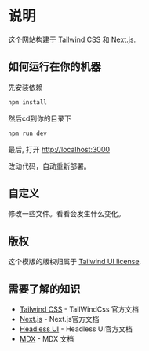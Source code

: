# 说明

这个网站构建于 [Tailwind CSS](https://tailwindcss.com) 和 [Next.js](https://nextjs.org).

## 如何运行在你的机器

先安装依赖

```bash
npm install
```
然后cd到你的目录下

```bash
npm run dev
```

最后, 打开 [http://localhost:3000](http://localhost:3000)

改动代码，自动重新部署。

## 自定义

修改一些文件。看看会发生什么变化。

## 版权

这个模版的版权归属于 [Tailwind UI license](https://tailwindui.com/license).

## 需要了解的知识

- [Tailwind CSS](https://tailwindcss.com/docs) - TailWindCss 官方文档
- [Next.js](https://nextjs.org/docs) - Next.js官方文档
- [Headless UI](https://headlessui.dev) - Headless UI官方文档
- [MDX](https://mdxjs.com) -  MDX 文档
